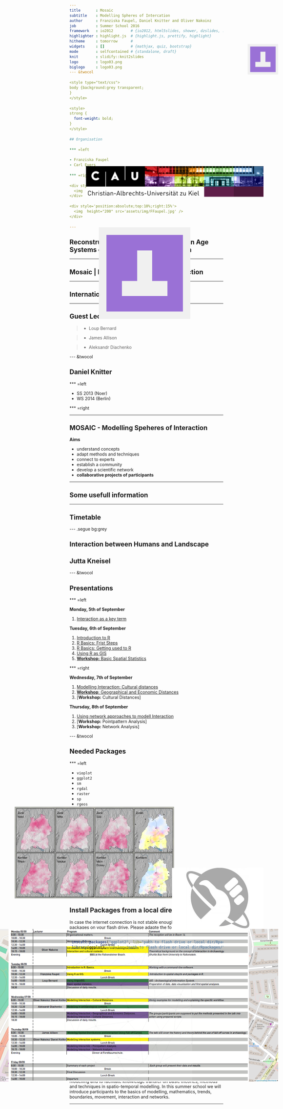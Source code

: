 ```yaml
---
title       : Mosaic 
subtitle    : Modelling Spheres of Intercation
author      : Franziska Faupel, Daniel Knitter and Oliver Nakoinz
job         : Summer School 2016
framework   : io2012        # {io2012, html5slides, shower, dzslides, ...}
highlighter : highlight.js  # {highlight.js, prettify, highlight}
hitheme     : tomorrow      # 
widgets     : []            # {mathjax, quiz, bootstrap}
mode        : selfcontained # {standalone, draft}
knit        : slidify::knit2slides
logo        : logo03.png
biglogo     : logo03.png
--- &twocol

<style type="text/css">
body {background:grey transparent;
}
</style>

<style>
strong {
  font-weight: bold;
}
</style>

## Organisation

*** =left

- Franziska Faupel
- Carl Evers

*** =right

<div style='position:absolute;bottom:10%;right:15%'>
  <img  height="200" src='assets/img/cEvers.png' />
</div>

<div style='position:absolute;top:10%;right:15%'>
  <img  height="200" src='assets/img/FFaupel.jpg' />
</div>

---
```


## Reconstructing and Modelling Early Iron Age Systems of Interaction and Distribution

<div style='position:absolute;bottom:10%;right:5%'>
  <img  height="500" src='assets/img/shkr.png' />
</div>

<div style='position:absolute;bottom:25%;left:5%'>
  <img  height="300" src='assets/img/pic51.png' />
</div>


---

## Mosaic | Modelling Speheres of Interaction

<div style='position:absolute;bottom:10%;right:20%'>
  <img  height="500" src='assets/img/mosaic.png' />
</div>

---

## International Center

<div style='position:absolute;bottom:10%;left:10%'>
  <img  height="500" src='assets/img/IntCenter.png' />
</div>

<div style='position:absolute;top:15%;right:10%'>
  <img  height="100" src='assets/img/CAu.png' />
</div>

--- 

## Guest Lectures

>- Loup Bernard

>- James Allison

>- Aleksandr Diachenko

--- &twocol

## Daniel Knitter

*** =left

- SS 2013 (Noer)
- WS 2014 (Berlin)

*** =right

<div style='position:absolute;bottom:10%;right:10%'>
  <img  height="450" src='assets/img/diss.jpg' />
</div>

<div style='position:absolute;bottom:10%;left:15%'>
  <img  height="300" src='assets/img/buch.jpeg' />
</div>

---

## MOSAIC - Modelling Speheres of Interaction

**Aims**
- understand concepts
- adapt methods and techniques
- connect to experts
- establish a community
- develop a scientific network
- **collaborative projects of participants**

<div style='position:absolute;bottom:20%;right:10%'>
  <img  height="300" src='assets/img/panic.jpg' />
</div>

---

## Some usefull information

<div style='position:absolute;bottom:10%;right:5%'>
  <img  height="500" src='assets/img/Ufg_Lage.png' />
</div>

---

## Timetable

<div style='position:absolute;bottom:10%;right:15%'>
  <img  height="500" src='assets/img/time.png' />
</div>

--- .segue bg:grey

## Interaction between Humans and Landscape

## Jutta Kneisel

<a class="btn btn-primary btn-large" href='https://isaakiel.github.io/index.html'>
 <img  height="100" width="100" style='position:absolute;top:5%;right:5%' src='assets/img/ISAAK.png' />
</a>

--- &twocol

## Presentations

*** =left

**Monday, 5th of September**

1. [Interaction as a key term](01-interaction/index.html)

**Tuesday, 6th of September**

1. [Introduction to R](02-introduction/index.html)
2. [R Basics: Frist Steps](03-R_basics01/index.html)
3. [R Basics: Getting used to R](04-R_basics02/index.html)
4. [Using R as GIS](05-R_GIS/index.html)
5. [**Workshop:** Basic Spatial Statistics](06-WS_Basic_Spatial_Statistics/index.html)

*** =right

**Wednesday, 7th of September**

1. [Modelling Interaction: Cultural distances](07-cul_distances/index.html)
2. [**Workshop**: Geographical and Economic Distances](08-WS_Geo_Eco_Distances/index.html)
3. [**Workshop:** Cultural Distances]

**Thursday, 8th of September**

1. [Using network approaches to modell Interaction](10-Network_Analysis/index.html)
2. [**Workshop:** Pointpattern Analysis]
3. [**Workshop:** Network Analysis]

<a class="btn btn-primary btn-large" href='https://isaakiel.github.io/index.html'>
 <img  height="100" width="100" style='position:absolute;top:5%;right:5%' src='assets/img/ISAAK.png' />
</a>

--- &twocol

## Needed Packages

*** =left
- `vioplot`
- `ggplot2`
- `sm`
- `rgdal`
- `raster`
-  `sp`
- `rgeos`
- `maptools`
- `proj4`
- `gstat`

*** =right

- `foreign`
- `shapefiles`
- `plyr`
- `RSAGA`
- `Matrix`
- `spdep`
- `nlme`
- `rpart`
- `spatstat`
- `igraph`
- `RANN`

---

## Install Packages from a local directory

In case the internet connection is not stable enough, you find all needed packages on your flash drive.
Please adapte the follwing code to your needs. 


```r
 install.packages("ggplot2", lib="path to flash drive or local dir/Rpackages/")
 library(ggplot2, lib.loc="path to flash drive or local dir/Rpackages/")
```

---

## MOSAIC - Modelling Speheres of Interaction

**Aim**

This Summer School focuses on interaction as a key concept in social life, and 
on methods for reconstructing and modeling spheres of interaction at different 
spatial and temporal scales. Students will learn an innovative approach, used in
recent studies, for modelling spheres of interaction. The course will cover a 
variety of theories and concepts that will enable students to apply this method 
to further regions, material groups, and time periods. The course is divided 
into individual lessons presented by experts, thus providing a diverse overview 
of approaches.

---

## MOSAIC - Modelling Speheres of Interaction

**About Mosaic**

At Kiel University there is a growing interdisciplinary community which strives 
to establish an integrative concept and culture of modelling. The intention 
behind Mosaic is to convey the Kiel spirit of interdisciplinary modelling and to
facilitate knowledge transfer on basic theories, methods and techniques in 
spatio-temporal modelling. In this summer school we will introduce participants 
to the basics of modelling, mathematics, trends, boundaries, movement, 
interaction and networks.

---

<a class="btn btn-primary btn-large" href='https://isaakiel.github.io/index.html'>
 <img  height="300" width="300" style='position:absolute;top:20%;right:35%' src='assets/img/ISAAK.png' />
</a>
